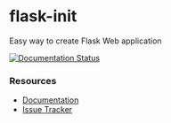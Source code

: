 # flask-init
Easy way to create Flask Web application

[![Documentation Status](https://readthedocs.org/projects/flaskinit/badge/?version=latest)](http://flaskinit.readthedocs.io/en/latest/?badge=latest)

### Resources


- [Documentation](http://flaskinit.readthedocs.org)
- [Issue Tracker](http://github.com/rajasimon/flask-init/issues)
